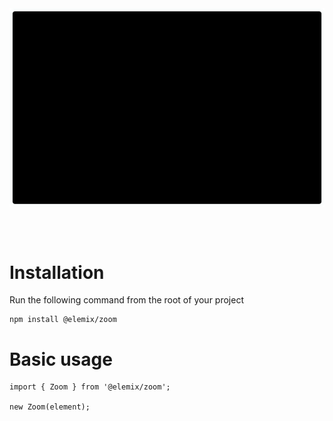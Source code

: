 <div style="display: flex; justify-content: center; align-content: center">
    <img src="images/drag-banner.svg" width="100%" style="max-width: 950px; text-align: center; margin: 0px auto 48px auto" />
</div>

# Installation
Run the following command from the root of your project

```
npm install @elemix/zoom
```

# Basic usage

```
import { Zoom } from '@elemix/zoom';

new Zoom(element);
```